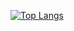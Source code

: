 [![Top Langs](https://github-readme-stats.vercel.app/api/top-langs/?username=DroidBarber&layout=compact)](https://github.com/anuraghazra/github-readme-stats)


<!--
**DroidBarber/DroidBarber** is a ✨ _special_ ✨ repository because its `README.md` (this file) appears on your GitHub profile.

Here are some ideas to get you started:

- 🔭 I’m currently working on ...
- 🌱 I’m currently learning ...
- 👯 I’m looking to collaborate on ...
- 🤔 I’m looking for help with ...
- 💬 Ask me about ...
- 📫 How to reach me: ...
- 😄 Pronouns: ...
- ⚡ Fun fact: ...
-->

